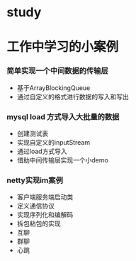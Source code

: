 # study
# 工作中学习的小案例

### 简单实现一个中间数据的传输层
- 基于ArrayBlockingQueue
- 通过自定义的格式进行数据的写入和写出

### mysql load 方式导入大批量的数据
- 创建测试表
- 实现自定义的inputStream
- 通过load方式导入
- 借助中间传输层实现一个小demo

### netty实现im案例
- 客户端服务端启动类
- 定义通信协议
- 实现序列化和编解码
- 拆包粘包的实现
- 互聊
- 群聊
- 心跳